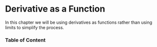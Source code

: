 # Derivative as a Function

In this chapter we will be using derivatives as functions rather than using limits to simplify the process.

### Table of Content

